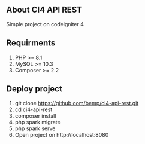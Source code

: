 ## About CI4 API REST 
Simple project on codeigniter 4

## Requirments

1. PHP >= 8.1
2. MySQL >= 10.3
3. Composer >= 2.2

## Deploy project

1. git clone https://github.com/bemp/ci4-api-rest.git
2. cd ci4-api-rest
3. composer install
4. php spark migrate
5. php spark serve 
8. Open project on http://localhost:8080
